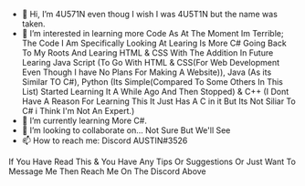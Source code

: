 - 👋 Hi, I’m 4U571N even thoug I wish I was 4U5T1N but the name was taken.
- 👀 I’m interested in learning more Code As At The Moment Im Terrible; The Code I Am Specifically Looking At Learing Is More C# Going Back To My Roots And Learing HTML & CSS With The Addition In Future Learing Java Script (To Go With HTML & CSS(For Web Development Even Though I have No Plans For Making A Website)), Java (As its Similar TO C#), Python (Its Simple(Compared To Some Others In This List) Started Learning It A While Ago And Then Stopped) & C++ (I Dont Have A Reason For Learning This It Just Has A C in it But Its Not Siliar To C# i Think I'm Not An Expert.)
- 🌱 I’m currently learning More C#.
- 💞️ I’m looking to collaborate on... Not Sure But We'll See
- 📫 How to reach me: Discord AUSTIN#3526

If You Have Read This & You Have Any Tips Or Suggestions Or Just Want To Message Me Then Reach Me On The Discord Above

<!---
4U571N/4U571N is a ✨ special ✨ repository because its `README.md` (this file) appears on your GitHub profile.
You can click the Preview link to take a look at your changes.
--->

